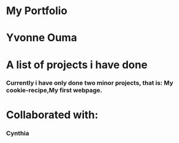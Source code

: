 # My Portfolio
# Yvonne Ouma
# A list of projects i have done
### Currently i have only done two minor projects, that is: My cookie-recipe,My first webpage.
# Collaborated with:
### Cynthia
